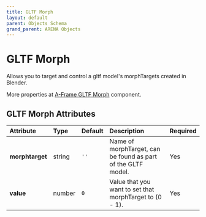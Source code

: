 ```yaml
---
title: GLTF Morph
layout: default
parent: Objects Schema
grand_parent: ARENA Objects
---
```


<!--CAUTION: This file is autogenerated from https://github.com/arenaxr/arena-schemas. Changes made here may be overwritten.-->


GLTF Morph
==========


Allows you to target and control a gltf model's morphTargets created in Blender.

More properties at <a href='https://github.com/elbobo/aframe-gltf-morph-component'>A-Frame GLTF Morph</a> component.

GLTF Morph Attributes
----------------------

|Attribute|Type|Default|Description|Required|
| :--- | :--- | :--- | :--- | :--- |
|**morphtarget**|string|```''```|Name of morphTarget, can be found as part of the GLTF model.|Yes|
|**value**|number|```0```|Value that you want to set that morphTarget to (0 - 1).|Yes|
